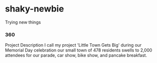 # shaky-newbie
Trying new things
### 360
Project Description
I call my project 'Little Town Gets Big' during our Memorial Day celebration our small town of 478 residents swells to 2,000 attendees for our parade, car show, bike show, and pancake breakfast.

<script src='//vizor.io/static/scripts/vizor-360-embed.js' data-vizorurl='//vizor.io/embed/ukcmom/easton-memorial-day'></script>
